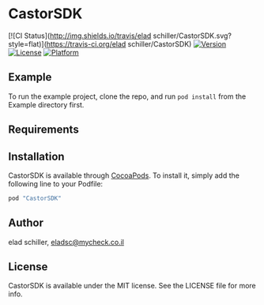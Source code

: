 # CastorSDK

[![CI Status](http://img.shields.io/travis/elad schiller/CastorSDK.svg?style=flat)](https://travis-ci.org/elad schiller/CastorSDK)
[![Version](https://img.shields.io/cocoapods/v/CastorSDK.svg?style=flat)](http://cocoapods.org/pods/CastorSDK)
[![License](https://img.shields.io/cocoapods/l/CastorSDK.svg?style=flat)](http://cocoapods.org/pods/CastorSDK)
[![Platform](https://img.shields.io/cocoapods/p/CastorSDK.svg?style=flat)](http://cocoapods.org/pods/CastorSDK)

## Example

To run the example project, clone the repo, and run `pod install` from the Example directory first.

## Requirements

## Installation

CastorSDK is available through [CocoaPods](http://cocoapods.org). To install
it, simply add the following line to your Podfile:

```ruby
pod "CastorSDK"
```

## Author

elad schiller, eladsc@mycheck.co.il

## License

CastorSDK is available under the MIT license. See the LICENSE file for more info.
